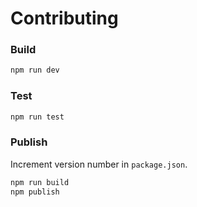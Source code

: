 # Contributing

### Build

```bash
npm run dev
```

### Test

```bash
npm run test
```

### Publish

Increment version number in `package.json`.

```bash
npm run build
npm publish
```
